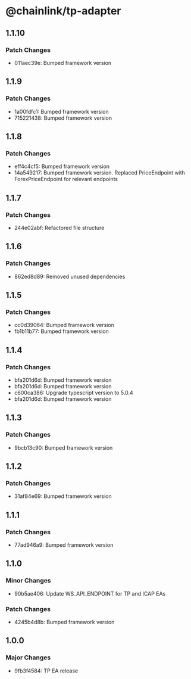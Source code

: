 # @chainlink/tp-adapter

## 1.1.10

### Patch Changes

- 011aec39e: Bumped framework version

## 1.1.9

### Patch Changes

- 1a00fdfc1: Bumped framework version
- 715221438: Bumped framework version

## 1.1.8

### Patch Changes

- eff4c4cf5: Bumped framework version
- 14a549217: Bumped framework version. Replaced PriceEndpoint with ForexPriceEndpoint for relevant endpoints

## 1.1.7

### Patch Changes

- 244e02abf: Refactored file structure

## 1.1.6

### Patch Changes

- 862ed8d89: Removed unused dependencies

## 1.1.5

### Patch Changes

- cc0d39064: Bumped framework version
- fb1b11b77: Bumped framework version

## 1.1.4

### Patch Changes

- bfa201d6d: Bumped framework version
- bfa201d6d: Bumped framework version
- c600ca386: Upgrade typescript version to 5.0.4
- bfa201d6d: Bumped framework version

## 1.1.3

### Patch Changes

- 9bcb13c90: Bumped framework version

## 1.1.2

### Patch Changes

- 31af84e69: Bumped framework version

## 1.1.1

### Patch Changes

- 77ad946a9: Bumped framework version

## 1.1.0

### Minor Changes

- 90b5ae406: Update WS_API_ENDPOINT for TP and ICAP EAs

### Patch Changes

- 4245b4d8b: Bumped framework version

## 1.0.0

### Major Changes

- 9fb3f4584: TP EA release
